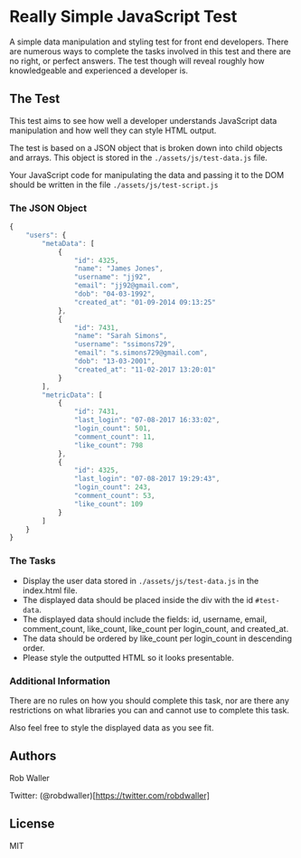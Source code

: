 # Really Simple JavaScript Test

A simple data manipulation and styling test for front end developers. There are
numerous ways to complete the tasks involved in this test and there are no right,
or perfect answers. The test though will reveal roughly how knowledgeable and
experienced a developer is.

## The Test

This test aims to see how well a developer understands JavaScript data manipulation
and how well they can style HTML output.

The test is based on a JSON object that is broken down into child objects and
arrays. This object is stored in the `./assets/js/test-data.js` file.

Your JavaScript code for manipulating the data and passing it to the DOM should
be written in the file `./assets/js/test-script.js`

### The JSON Object

```javascript
{
    "users": {
        "metaData": [
            {
                "id": 4325,
                "name": "James Jones",
                "username": "jj92",
                "email": "jj92@gmail.com",
                "dob": "04-03-1992",
                "created_at": "01-09-2014 09:13:25"
            },
            {
                "id": 7431,
                "name": "Sarah Simons",
                "username": "ssimons729",
                "email": "s.simons729@gmail.com",
                "dob": "13-03-2001",
                "created_at": "11-02-2017 13:20:01"
            }
        ],
        "metricData": [
            {
                "id": 7431,
                "last_login": "07-08-2017 16:33:02",
                "login_count": 501,
                "comment_count": 11,
                "like_count": 798
            },
            {
                "id": 4325,
                "last_login": "07-08-2017 19:29:43",
                "login_count": 243,
                "comment_count": 53,
                "like_count": 109
            }
        ]
    }
}
```

### The Tasks

- Display the user data stored in `./assets/js/test-data.js` in the index.html file.
- The displayed data should be placed inside the div with the id `#test-data`.
- The displayed data should include the fields: id, username, email, comment_count,
like_count, like_count per login_count, and created_at.
- The data should be ordered by like_count per login_count in descending order.
- Please style the outputted HTML so it looks presentable.

### Additional Information
There are no rules on how you should complete this task, nor are there any
restrictions on what libraries you can and cannot use to complete this task.  

Also feel free to style the displayed data as you see fit.

## Authors

Rob Waller

Twitter: (@robdwaller)[https://twitter.com/robdwaller]

## License

MIT
